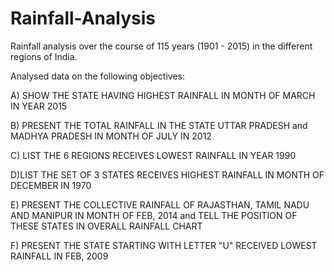 # Rainfall-Analysis

Rainfall analysis over the course of 115 years (1901 - 2015) in the different regions of India.


Analysed data on the following objectives:

A) SHOW THE STATE HAVING HIGHEST RAINFALL IN MONTH OF MARCH IN YEAR 2015

B) PRESENT THE TOTAL RAINFALL IN THE STATE UTTAR PRADESH and MADHYA PRADESH IN MONTH OF
JULY IN 2012

C) LIST THE 6 REGIONS RECEIVES LOWEST RAINFALL IN YEAR 1990

D)LIST THE SET OF 3 STATES RECEIVES HIGHEST RAINFALL IN MONTH OF DECEMBER IN 1970

E) PRESENT THE COLLECTIVE RAINFALL OF RAJASTHAN, TAMIL NADU AND MANIPUR IN MONTH OF FEB,
2014 and TELL THE POSITION OF THESE STATES IN OVERALL RAINFALL CHART

F) PRESENT THE STATE STARTING WITH LETTER "U" RECEIVED LOWEST RAINFALL IN FEB, 2009

